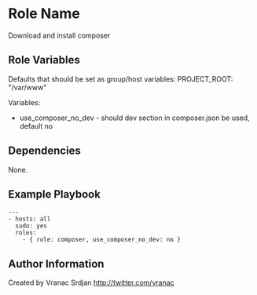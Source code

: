 Role Name
=========

Download and install composer

Role Variables
--------------

Defaults that should be set as group/host variables:
PROJECT_ROOT: "/var/www"

Variables:
- use_composer_no_dev - should dev section in composer.json be used, default no

Dependencies
------------

None.

Example Playbook
----------------

```
---
- hosts: all
  sudo: yes
  roles:
    - { role: composer, use_composer_no_dev: no }
```

Author Information
------------------

Created by Vranac Srdjan http://twitter.com/vranac